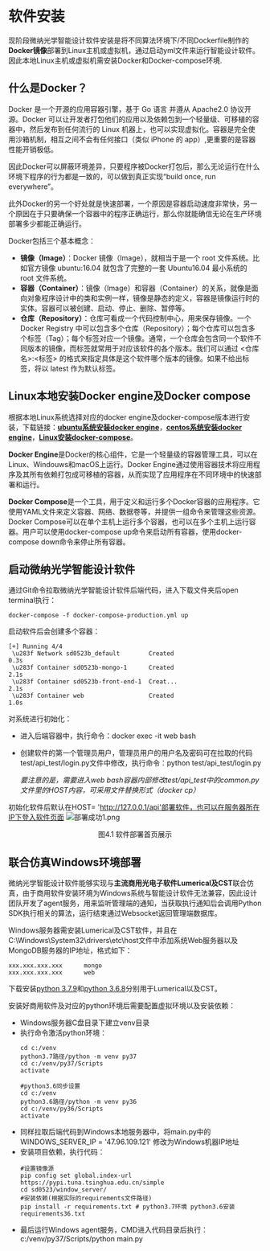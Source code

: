 # 软件安装
现阶段微纳光学智能设计软件安装是将不同算法环境下/不同Dockerfile制作的**Docker镜像**部署到Linux主机或虚拟机，通过启动yml文件来运行智能设计软件。因此本地Linux主机或虚拟机需安装Docker和Docker-compose环境.
## 什么是Docker？
Docker 是一个开源的应用容器引擎，基于 Go 语言 并遵从 Apache2.0 协议开源。Docker 可以让开发者打包他们的应用以及依赖包到一个轻量级、可移植的容器中，然后发布到任何流行的 Linux 机器上，也可以实现虚拟化。容器是完全使用沙箱机制，相互之间不会有任何接口（类似 iPhone 的 app）,更重要的是容器性能开销极低。

因此Docker可以屏蔽环境差异，只要程序被Docker打包后，那么无论运行在什么环境下程序的行为都是一致的，可以做到真正实现“build once, run everywhere”。

此外Docker的另一个好处就是快速部署，一个原因是容器启动速度非常快，另一个原因在于只要确保一个容器中的程序正确运行，那么你就能确信无论在生产环境部署多少都能正确运行。

Docker包括三个基本概念：
+ **镜像（Image）**：Docker 镜像（Image），就相当于是一个 root 文件系统。比如官方镜像 ubuntu:16.04 就包含了完整的一套 Ubuntu16.04 最小系统的 root 文件系统。
+ **容器（Container）**：镜像（Image）和容器（Container）的关系，就像是面向对象程序设计中的类和实例一样，镜像是静态的定义，容器是镜像运行时的实体。容器可以被创建、启动、停止、删除、暂停等。
+ **仓库（Repository）**：仓库可看成一个代码控制中心，用来保存镜像。一个 Docker Registry 中可以包含多个仓库（Repository）；每个仓库可以包含多个标签（Tag）；每个标签对应一个镜像。通常，一个仓库会包含同一个软件不同版本的镜像，而标签就常用于对应该软件的各个版本。我们可以通过 <仓库名>:<标签> 的格式来指定具体是这个软件哪个版本的镜像。如果不给出标签，将以 latest 作为默认标签。

## Linux本地安装Docker engine及Docker compose
根据本地Linux系统选择对应的docker engine及docker-compose版本进行安装，下载链接：**[ubuntu系统安装docker engine](https://download.docker.com/linux/ubuntu/dists/ )**，**[centos系统安装docker engine](https://download.docker.com/linux/centos/7/x86_64/stable/Packages/)**，**[Linux安装docker-compose](https://github.com/docker/compose/releases/download/v2.16.0/docker-compose-linux-x86_64)**。

**Docker Engine**是Docker的核心组件，它是一个轻量级的容器管理工具，可以在Linux、Windouws和macOS上运行。Docker Engine通过使用容器技术将应用程序及其所有依赖打包成可移植的容器，从而实现了应用程序在不同环境中的快速部署和运行。

**Docker Compose**是一个工具，用于定义和运行多个Docker容器的应用程序。它使用YAML文件来定义容器、网络、数据卷等，并提供一组命令来管理这些资源。Docker Compose可以在单个主机上运行多个容器，也可以在多个主机上运行容器。用户可以使用docker-compose up命令来启动所有容器，使用docker-compose down命令来停止所有容器。
## 启动微纳光学智能设计软件
通过Git命令拉取微纳光学智能设计软件后端代码，进入下载文件夹后open terminal执行：
```
docker-compose -f docker-compose-production.yml up
```
启动软件后会创建多个容器：
```
[+] Running 4/4
 \u283f Network sd0523b_default        Created                                  0.3s
 \u283f Container sd0523b-mongo-1      Created                                  2.1s
 \u283f Container sd0523b-front-end-1  Creat...                                 2.1s
 \u283f Container web                  Created                                  1.0s
```
对系统进行初始化：
- 进入后端容器中，执行命令：docker exec -it web bash
- 创建软件的第一个管理员用户，管理员用户的用户名及密码可在拉取的代码test/api_test/login.py文件中修改，执行命令：python test/api_test/login.py
  
  *要注意的是，需要进入web bash容器内部修改test/api_test中的common.py文件里的HOST内容，可采用文件替换形式（docker cp）*

初始化软件后默认在HOST= 'http://127.0.0.1/api'部署软件，也可以在服务器所在IP下登入软件页面
![部署成功1.png](https://s2.loli.net/2023/07/18/qAEu1Y4lz7wOknG.png)
<center> 图4.1 软件部署首页展示 </center>

## 联合仿真Windows环境部署
微纳光学智能设计软件能够实现与**主流商用光电子软件Lumerical及CST**联合仿真，由于商用软件安装环境为Windows系统与智能设计软件无法兼容，因此设计团队开发了agent服务，用来监听管理端的通知，当获取执行通知后会调用Python SDK执行相关的算法，运行结束通过Websocket返回管理端数据库。

Windows服务器需安装Lumerical及CST软件，并且在C:\Windows\System32\drivers\etc\host文件中添加系统Web服务器以及MongoDB服务器的IP地址，格式如下：
```
xxx.xxx.xxx.xxx      mongo
xxx.xxx.xxx.xxx      web
```
下载安装[python 3.7.9](https://www.python.org/ftp/python/3.7.9/python-3.7.9-amd64.exe)和[python 3.6.8](https://www.python.org/ftp/python/3.6.8/python-3.6.8-amd64.exe)分别用于Lumerical以及CST。

安装好商用软件及对应的python环境后需要配置虚拟环境以及安装依赖：
- Windows服务器C盘目录下建立venv目录
- 执行命令激活python环境：
    ```
    cd c:/venv
    python3.7路径/python -m venv py37
    cd c:/venv/py37/Scripts
    activate

    #python3.6同步设置
    cd c:/venv
    python3.6路径/python -m venv py36
    cd c:/venv/py36/Scripts
    activate
    ```
- 同样拉取后端代码到Windows本地服务器中，将main.py中的WINDOWS_SERVER_IP = '47.96.109.121' 修改为Windows机器IP地址
- 安装项目依赖，执行代码：
    ```
    #设置镜像源
    pip config set global.index-url https://pypi.tuna.tsinghua.edu.cn/simple
    cd sd0523/window_server/
    #安装依赖(根据实际的requirements文件路径)
    pip install -r requirements.txt # python3.7环境 python3.6安装requirements36.txt
    ```
- 最后运行Windows agent服务，CMD进入代码目录后执行：c:/venv/py37/Scripts/python main.py




